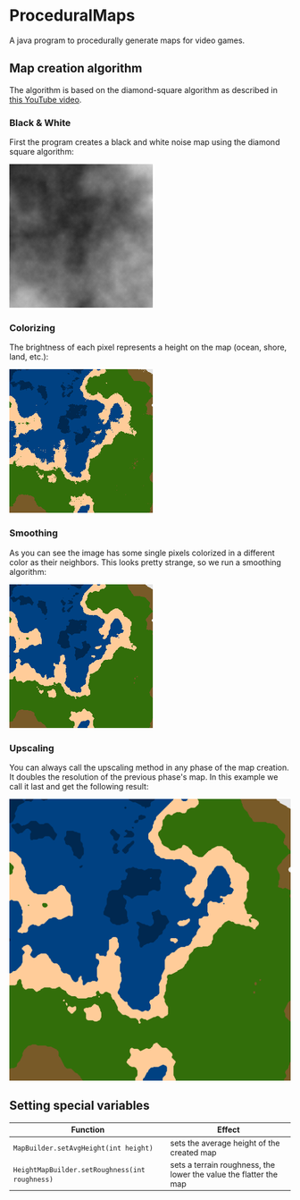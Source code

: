 # ProceduralMaps
A java program to procedurally generate maps for video games.

## Map creation algorithm
The algorithm is based on the diamond-square algorithm as described in [this YouTube video](https://www.youtube.com/watch?v=4GuAV1PnurU&t=619s&ab_channel=KlaytonKowalski).

### Black & White
First the program creates a black and white noise map using the diamond square algorithm:

![black and white phase](https://github.com/dalu-wins/ProceduralMaps/blob/master/maps/diamondsquare/basic.bmp)

### Colorizing
The brightness of each pixel represents a height on the map (ocean, shore, land, etc.):

![colorizing phase](https://github.com/dalu-wins/ProceduralMaps/blob/master/maps/diamondsquare/colorized.bmp)

### Smoothing
As you can see the image has some single pixels colorized in a different color as their neighbors. This looks pretty strange, so we run a smoothing algorithm:

![smoothing phase](https://github.com/dalu-wins/ProceduralMaps/blob/master/maps/diamondsquare/smoothed.bmp)

### Upscaling
You can always call the upscaling method in any phase of the map creation. It doubles the resolution of the previous phase's map.
In this example we call it last and get the following result:

![upscaling phase](https://github.com/dalu-wins/ProceduralMaps/blob/master/maps/diamondsquare/upscaled.bmp)

## Setting special variables

| Function                                        | Effect                                                              |
|-------------------------------------------------|---------------------------------------------------------------------|
| `MapBuilder.setAvgHeight(int height)`           | sets the average height of the created map                          |
| `HeightMapBuilder.setRoughness(int roughness)`  | sets a terrain roughness, the lower the value the flatter the map   |
